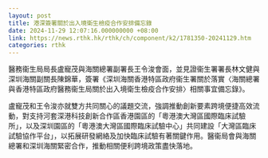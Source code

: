 ```yaml
---
layout: post
title: 港深簽署關於出入境衛生檢疫合作安排備忘錄
date: 2024-11-29 12:07:16.000000000 +08:00
link: https://news.rthk.hk/rthk/ch/component/k2/1781350-20241129.htm
categories: rthk
---
```


醫務衞生局局長盧寵茂與海關總署副署長王令浚會面，並見證衞生署署長林文健與深圳海關副關長陳錦華，簽署《深圳海關香港特區政府衞生署關於落實〈海關總署與香港特區政府醫務衞生局關於出入境衛生檢疫合作安排〉相關事宜備忘錄》。

盧寵茂和王令浚亦就雙方共同關心的議題交流，強調推動創新要素跨境便捷高效流動，對支持河套深港科技創新合作區香港園區的「粵港澳大灣區國際臨床試驗所」，以及深圳園區的「粵港澳大灣區國際臨床試驗中心」共同建設「大灣區臨床試驗協作平台」，以拓展研發網絡及加快臨床試驗有著關鍵作用。醫衞局會與海關總署和深圳海關緊密合作，推動相關便利跨境政策盡快落地。
